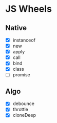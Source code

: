 # JS Wheels

## Native

-   [x] instanceof
-   [x] new
-   [x] apply
-   [x] call
-   [x] bind
-   [x] class
-   [ ] promise

## Algo

-   [x] debounce
-   [x] throttle
-   [x] cloneDeep
